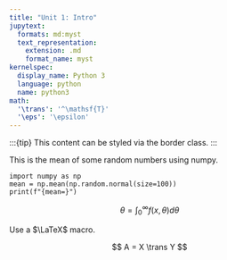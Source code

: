 ```yaml
---
title: "Unit 1: Intro"
jupytext:
  formats: md:myst
  text_representation:
    extension: .md
    format_name: myst
kernelspec:
  display_name: Python 3
  language: python
  name: python3
math:
  '\trans': '^\mathsf{T}'
  '\eps': '\epsilon'
---
```


:::{tip}
This content can be styled via the border class.
:::

This is the mean of some random numbers using numpy.

```{code-cell} ipython3
import numpy as np
mean = np.mean(np.random.normal(size=100))
print(f"{mean=}")
```

$$
\theta = \int_0^\infty f(x,\theta)d\theta
$$

Use a $\LaTeX$ macro.

$$
A = X \trans Y
$$
